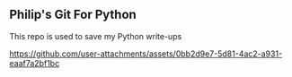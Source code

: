 ## Philip's Git For Python
This repo is used to save my Python write-ups

https://github.com/user-attachments/assets/0bb2d9e7-5d81-4ac2-a931-eaaf7a2bf1bc
